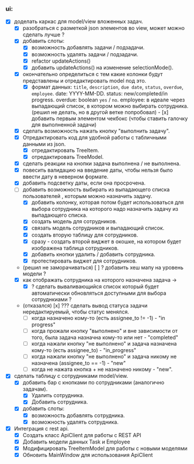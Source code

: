### ui:
- [x] доделать каркас для model/view вложенных задач.
	- [x] разобраться с разметкой json элементов во view, может можно сделать лучше ?
	- [x] добавить слоты:
		- [x] возможность добавлять задачи / подзадачи.
		- [x] возможность удалять задачи / подзадачи.
		- [x] refactor updateActions()
		- [x] добавить updateActions() на изменение selectionMode(). 
	- [x] окончательно определиться с тем какие колонки будут представлены и отредактировать model под это.
		- [x] формат данных: `title`, `description`, `due date`, `status`, `overdue`, `employee`.
			date: YYYY-MM-DD.
			status: new/completed/in progress.
			overdue: boolean `yes` / `no`.
			employee: в идеале через выпадающий список, в котором можно выбирать сотрудника.
	(решил не делать, но в другой ветке попробовал) - [x] добавить первым элементом чекбокс (чтобы ставить галочку для выполненной задачи)
	- [x] сделать возможность нажать кнопку "выполнить задачу".
	- [x] Отредактировать код для удобной работы с табличными данными из json.
		- [x] отредактировать TreeItem.
		- [x] отредактировать TreeModel. 
	- [x] сделать реакции на кнопки задача выполнена / не выполнена. 
	- [x] повесить валидацию на введение даты, чтобы нельзя было ввести дату в неверном формате.
	- [x] добавить подсветку даты, если она просрочена.
	- [ ] добавить возможность выбирать из выпадающего списка пользователей , которым можно назначить задачу.
		- [x] добавить колонку, которая потом будет использоваться для выбора сотрудника на которого надо назначить задачу из выпадающего списка.
		- [x] создать модель для сотрудников.
		- [x] связать модель сотрудников и выпадающий список.
		- [x] создать вторую таблицу для сотрудников.
		- [x] сразу - создать второй виджет в окошке, на котором будет изображена таблица сотрудников.
		- [x] добавить кнопки удалить / добавить сотрудника.
		- [x] протестировать виджет для сотрудников.
	- (решил не заморачиваться) [ ] ? добавить хеш мапу на уровень модели ?
	- [x] как отображать сотрудника на которого назначена задача ->
		- [x] ? сделать вываливающийся список который будет автоматически обновляться доступными для выбора сотруднкиами ?
	- (отказался) [x] ??? сделать вывод статуса задачи нередактируемый, чтобы статус менялся.
		- [ ] когда назначено кому-то (есть assignee_to != -1) - "in progress"
		- [ ] когда прожали кнопку "выполнено" и вне зависимости от того, была задача назначна кому-то или нет - "completed"
		- [ ] когда нажали кнопку "не выполнено" и задача назначена кому-то (есть assignee_to)  - "in_progress"
		- [ ] когда нажали кнопку "не выполнено" и задача никому не назначена (assignee_to == -1) - "new"
		- [ ] когда не нажата кнопка + не назначено никому - "new".
- [x] сделать таблицу с сотрудниками model/view.
	- [x] добавить бар с кнопками по сотрудниками (аналогично задачам).
		- [x] Удалить сотрудника.
		- [x] Добавить сотрудника.
	- [x] добавить слоты:
		- [x] возможность добавлять сотрудника.
		- [x] возможность удалять сотрудника.

- [x] Интеграция с rest api.
	- [x] Создать класс ApiClient для работы с REST API
	- [x] Добавить модели данных Task и Employee
	- [x] Модифицировать TreeItemModel для работы с новыми моделями
	- [x] Обновить MainWindow для использования ApiClient